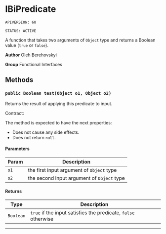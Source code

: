 # IBiPredicate

`APIVERSION: 60`

`STATUS: ACTIVE`

A function that takes two arguments of `Object` type and returns a Boolean value
(`true` or `false`).


**Author** Oleh Berehovskyi


**Group** Functional Interfaces

## Methods
### `public Boolean test(Object o1, Object o2)`

Returns the result of applying this predicate to input. <p>Contract:</p> The method is expected to have the next properties: <ul>     <li>Does not cause any side effects.</li>     <li>Does not return `null`.</li> </ul>

#### Parameters

|Param|Description|
|---|---|
|`o1`|the first input argument of `Object` type|
|`o2`|the second input argument of `Object` type|

#### Returns

|Type|Description|
|---|---|
|`Boolean`|`true` if the input satisfies the predicate, `false` otherwise|

---
